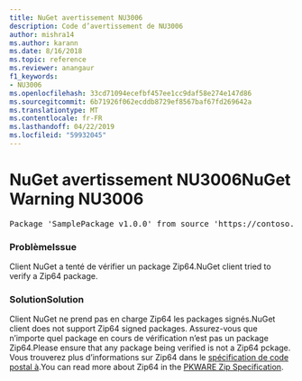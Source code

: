 ```yaml
---
title: NuGet avertissement NU3006
description: Code d’avertissement de NU3006
author: mishra14
ms.author: karann
ms.date: 8/16/2018
ms.topic: reference
ms.reviewer: anangaur
f1_keywords:
- NU3006
ms.openlocfilehash: 33cd71094ecefbf457ee1cc9daf58e274e147d86
ms.sourcegitcommit: 6b71926f062ecddb8729ef8567baf67fd269642a
ms.translationtype: MT
ms.contentlocale: fr-FR
ms.lasthandoff: 04/22/2019
ms.locfileid: "59932045"
---
```

# <a name="nuget-warning-nu3006"></a><span data-ttu-id="25b13-103">NuGet avertissement NU3006</span><span class="sxs-lookup"><span data-stu-id="25b13-103">NuGet Warning NU3006</span></span>

<pre>Package 'SamplePackage v1.0.0' from source 'https://contoso.com/index.json': Signed Zip64 packages are not supported.</pre>

### <a name="issue"></a><span data-ttu-id="25b13-104">Problème</span><span class="sxs-lookup"><span data-stu-id="25b13-104">Issue</span></span>

<span data-ttu-id="25b13-105">Client NuGet a tenté de vérifier un package Zip64.</span><span class="sxs-lookup"><span data-stu-id="25b13-105">NuGet client tried to verify a Zip64 package.</span></span>


### <a name="solution"></a><span data-ttu-id="25b13-106">Solution</span><span class="sxs-lookup"><span data-stu-id="25b13-106">Solution</span></span>

<span data-ttu-id="25b13-107">Client NuGet ne prend pas en charge Zip64 les packages signés.</span><span class="sxs-lookup"><span data-stu-id="25b13-107">NuGet client does not support Zip64 signed packages.</span></span> <span data-ttu-id="25b13-108">Assurez-vous que n’importe quel package en cours de vérification n’est pas un package Zip64.</span><span class="sxs-lookup"><span data-stu-id="25b13-108">Please ensure that any package being verified is not a Zip64 pckage.</span></span> <span data-ttu-id="25b13-109">Vous trouverez plus d’informations sur Zip64 dans le [spécification de code postal à](https://pkware.cachefly.net/webdocs/casestudies/APPNOTE.TXT).</span><span class="sxs-lookup"><span data-stu-id="25b13-109">You can read more about Zip64 in the [PKWARE Zip Specification](https://pkware.cachefly.net/webdocs/casestudies/APPNOTE.TXT).</span></span>


